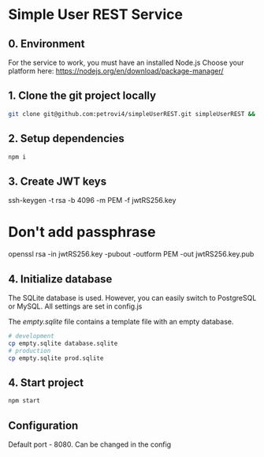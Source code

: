 # Simple User REST Service

## 0. Environment
For the service to work, you must have an installed Node.js
Choose your platform here: https://nodejs.org/en/download/package-manager/


## 1. Clone the git project locally
```bash
git clone git@github.com:petrovi4/simpleUserREST.git simpleUserREST && cd simpleUserREST/server
```

## 2. Setup dependencies
```bash
npm i
```

## 3. Create JWT keys

ssh-keygen -t rsa -b 4096 -m PEM -f jwtRS256.key
# Don't add passphrase
openssl rsa -in jwtRS256.key -pubout -outform PEM -out jwtRS256.key.pub


## 4. Initialize database

The SQLite database is used. However, you can easily switch to PostgreSQL or MySQL. All settings are set in config.js

The *empty.sqlite* file contains a template file with an empty database.

```bash
# development
cp empty.sqlite database.sqlite
# production
cp empty.sqlite prod.sqlite
```



## 4. Start project
```bash
npm start
```


## Configuration

Default port - 8080. Can be changed in the config
